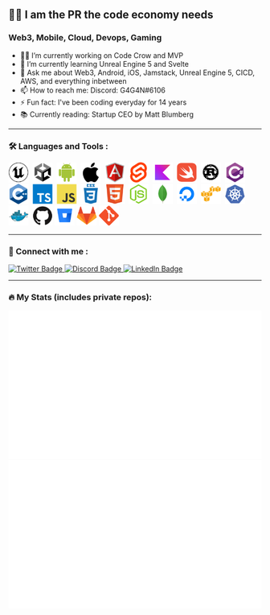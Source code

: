 ## 🦸‍♂️ I am the PR the code economy needs 
### Web3, Mobile, Cloud, Devops, Gaming
- 👨‍💻 I’m currently working on Code Crow and MVP
- 🌱 I’m currently learning Unreal Engine 5 and Svelte
- 💬 Ask me about Web3, Android, iOS, Jamstack, Unreal Engine 5, CICD, AWS, and everything inbetween
- 📫 How to reach me: Discord: G4G4N#6106
- ⚡ Fun fact: I've been coding everyday for 14 years
- 📚 Currently reading: Startup CEO by Matt Blumberg

---
### :hammer_and_wrench: Languages and Tools :

<div>
  <img src="https://github.com/devicons/devicon/blob/master/icons/unrealengine/unrealengine-original.svg"  title="Unreal Engine" alt="unreal engine" width="40" height="40"/>&nbsp;
  <img src="https://github.com/devicons/devicon/blob/master/icons/unity/unity-original.svg"  title="Unity" alt="Unity" width="40" height="40"/>&nbsp;
  <img src="https://github.com/devicons/devicon/blob/master/icons/android/android-original.svg"  title="Android" alt="Android" width="40" height="40"/>&nbsp;
  <img src="https://github.com/devicons/devicon/blob/master/icons/apple/apple-original.svg"  title="Apple" alt="Apple" width="40" height="40"/>&nbsp;
  <img src="https://github.com/devicons/devicon/blob/master/icons/angularjs/angularjs-original.svg"  title="Angular" alt="Angular" width="40" height="40"/>&nbsp;
  <img src="https://github.com/devicons/devicon/blob/master/icons/svelte/svelte-original.svg"  title="Svelte" alt="Svelte" width="40" height="40"/>&nbsp;
  <img src="https://github.com/devicons/devicon/blob/master/icons/kotlin/kotlin-original.svg"  title="Kotlin" alt="Kotlin" width="40" height="40"/>&nbsp;
  <img src="https://github.com/devicons/devicon/blob/master/icons/swift/swift-original.svg"  title="Swift" alt="Swift" width="40" height="40"/>&nbsp;
  <img src="https://github.com/devicons/devicon/blob/master/icons/rust/rust-plain.svg"  title="Rust" alt="Rust" width="40" height="40"/>&nbsp;
  <img src="https://github.com/devicons/devicon/blob/master/icons/csharp/csharp-original.svg"  title="C#" alt="C#" width="40" height="40"/>&nbsp;
  <img src="https://github.com/devicons/devicon/blob/master/icons/cplusplus/cplusplus-original.svg"  title="C++" alt="C++" width="40" height="40"/>&nbsp;
  <img src="https://github.com/devicons/devicon/blob/master/icons/typescript/typescript-original.svg"  title="Typescript" alt="Typescript" width="40" height="40"/>&nbsp;
  <img src="https://github.com/devicons/devicon/blob/master/icons/javascript/javascript-original.svg" title="JavaScript" alt="JavaScript" width="40" height="40"/>&nbsp;
  <img src="https://github.com/devicons/devicon/blob/master/icons/css3/css3-plain-wordmark.svg"  title="CSS3" alt="CSS" width="40" height="40"/>&nbsp;
  <img src="https://github.com/devicons/devicon/blob/master/icons/html5/html5-original.svg" title="HTML5" alt="HTML" width="40" height="40"/>&nbsp;
  <img src="https://github.com/devicons/devicon/blob/master/icons/nodejs/nodejs-original.svg" title="NodeJS" alt="NodeJS" width="40" height="40"/>&nbsp;
  <img src="https://github.com/devicons/devicon/blob/master/icons/mongodb/mongodb-original.svg" title="MongoDB" alt="MongoDB" width="40" height="40"/>&nbsp;
  <img src="https://github.com/devicons/devicon/blob/master/icons/digitalocean/digitalocean-original.svg" title="Docker" alt="Docker" width="40" height="40"/>&nbsp;
  <img src="https://github.com/devicons/devicon/blob/master/icons/amazonwebservices/amazonwebservices-original.svg" title="AWS" alt="AWS" width="40" height="40"/>&nbsp;
  <img src="https://github.com/devicons/devicon/blob/master/icons/kubernetes/kubernetes-plain.svg" title="Kubernetes" alt="Kubernetes" width="40" height="40"/>&nbsp;     <img src="https://github.com/devicons/devicon/blob/master/icons/docker/docker-original.svg" title="Docker" alt="Docker" width="40" height="40"/>&nbsp;
  <img src="https://github.com/devicons/devicon/blob/master/icons/github/github-original.svg" title="GitHub" **alt="GitHub" width="40" height="40"/>
  <img src="https://github.com/devicons/devicon/blob/master/icons/bitbucket/bitbucket-original.svg" title="Bitbucket" **alt="Bitbucket" width="40" height="40"/>
  <img src="https://github.com/devicons/devicon/blob/master/icons/gitlab/gitlab-original.svg" title="GitLab" **alt="GitLab" width="40" height="40"/>
  <img src="https://github.com/devicons/devicon/blob/master/icons/git/git-original.svg" title="Git" **alt="Git" width="40" height="40"/>
</div>

---

### 🤝 Connect with me :

<div id="badges">
  <a href="https://twitter.com/GaganSuie">
    <img src="https://img.shields.io/badge/Twitter-blue?style=for-the-badge&logo=twitter&logoColor=white" alt="Twitter Badge"/>
  </a>
  <a href="https://discord.gg/CodeCrow">
    <img src="https://img.shields.io/badge/Discord-7289DA?style=for-the-badge&logo=discord&logoColor=white" alt="Discord Badge"/>
  </a>
  <a href="https://www.linkedin.com/in/gagandeep-singh-135b2334/">
    <img src="https://img.shields.io/badge/LinkedIn-blue?style=for-the-badge&logo=linkedin&logoColor=white" alt="LinkedIn Badge"/>
  </a>
</div>

---

### :fire: My Stats (includes private repos):

![](https://raw.githubusercontent.com/gagan-suie/github-stats/master/generated/overview.svg#gh-dark-mode-only)
![](https://raw.githubusercontent.com/gagan-suie/github-stats/master/generated/languages.svg#gh-dark-mode-only)


<!-- <a href="https://github.com/gagan-suie"><img align="center" src="https://github-readme-stats.vercel.app/api?username=gagan-suie&show_icons=true&include_all_commits=true&theme=buefy&hide_border=true" alt="Gagan's github stats" /></a> -->
<!-- | <a href="https://github.com/gagan-suie"><img align="center" src="https://github-readme-stats.vercel.app/api?username=gagan-suie&show_icons=true&include_all_commits=true&theme=buefy&hide_border=true" alt="Gagan's github stats" /></a> | <a href="https://github.com/gagan-suie"><img align="center" src="https://github-readme-stats.vercel.app/api/top-langs/?username=gagan-suie&layout=compact&theme=buefy&hide_border=true" /></a> |
| ------------- | ------------- | -->
